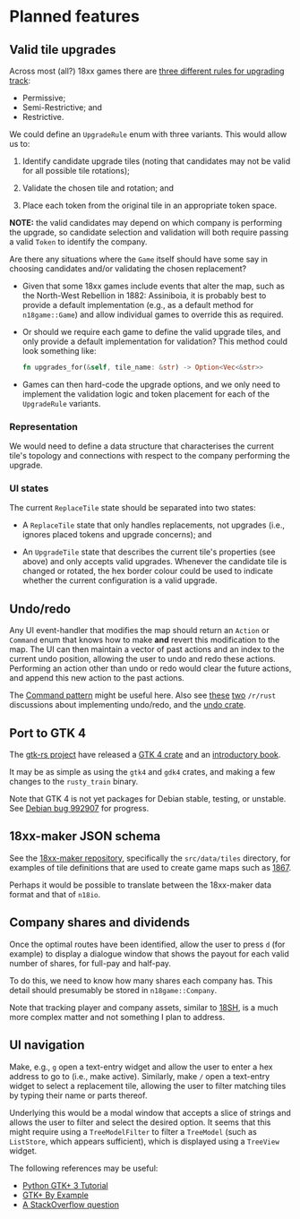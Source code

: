 # Planned features

## Valid tile upgrades

Across most (all?) 18xx games there are [three different rules for upgrading track](https://www.railsonboards.com/2020/12/26/permissive-restrictive-semi-restrictive-what-it-means/):

- Permissive;
- Semi-Restrictive; and
- Restrictive.

We could define an `UpgradeRule` enum with three variants.
This would allow us to:

1. Identify candidate upgrade tiles (noting that candidates may not be valid for all possible tile rotations);

2. Validate the chosen tile and rotation; and

3. Place each token from the original tile in an appropriate token space.

**NOTE:** the valid candidates may depend on which company is performing the upgrade, so candidate selection and validation will both require passing a valid `Token` to identify the company.

Are there any situations where the `Game` itself should have some say in choosing candidates and/or validating the chosen replacement?

- Given that some 18xx games include events that alter the map, such as the North-West Rebellion in 1882: Assiniboia, it is probably best to provide a default implementation (e.g., as a default method for `n18game::Game`) and allow individual games to override this as required.

- Or should we require each game to define the valid upgrade tiles, and only provide a default implementation for validation?
  This method could look something like:

  ```rust
  fn upgrades_for(&self, tile_name: &str) -> Option<Vec<&str>>
  ```

- Games can then hard-code the upgrade options, and we only need to implement the validation logic and token placement for each of the `UpgradeRule` variants.

### Representation

We would need to define a data structure that characterises the current tile's topology and connections with respect to the company performing the upgrade.

### UI states

The current `ReplaceTile` state should be separated into two states:

- A `ReplaceTile` state that only handles replacements, not upgrades (i.e., ignores placed tokens and upgrade concerns); and

- An `UpgradeTile` state that describes the current tile's properties (see above) and only accepts valid upgrades.
  Whenever the candidate tile is changed or rotated, the hex border colour could be used to indicate whether the current configuration is a valid upgrade.

## Undo/redo

Any UI event-handler that modifies the map should return an `Action` or `Command` enum that knows how to make **and** revert this modification to the map.
The UI can then maintain a vector of past actions and an index to the current undo position, allowing the user to undo and redo these actions.
Performing an action other than undo or redo would clear the future actions, and append this new action to the past actions.

The [Command pattern](https://rust-unofficial.github.io/patterns/patterns/behavioural/command.html) might be useful here.
Also see [these](https://redd.it/muei0l) [two](https://redd.it/mtknz0) `/r/rust` discussions about implementing undo/redo, and the [undo crate](https://github.com/evenorog/undo).

## Port to GTK 4

The [gtk-rs project](https://gtk-rs.org/) have released a [GTK 4 crate](https://crates.io/crates/gtk4) and an [introductory book](https://gtk-rs.org/gtk4-rs/stable/latest/book/).

It may be as simple as using the `gtk4` and `gdk4` crates, and making a few changes to the `rusty_train` binary.

Note that GTK 4 is not yet packages for Debian stable, testing, or unstable.
See [Debian bug 992907](https://bugs.debian.org/cgi-bin/bugreport.cgi?bug=992907) for progress.

## 18xx-maker JSON schema

See the [18xx-maker repository](https://github.com/18xx-maker/18xx-maker/), specifically the `src/data/tiles` directory, for examples of tile definitions that are used to create game maps such as [1867](https://www.18xx-maker.com/games/1867/map).

Perhaps it would be possible to translate between the 18xx-maker data format and that of `n18io`.

## Company shares and dividends

Once the optimal routes have been identified, allow the user to press `d` (for example) to display a dialogue window that shows the payout for each valid number of shares, for full-pay and half-pay.

To do this, we need to know how many shares each company has.
This detail should presumably be stored in `n18game::Company`.

Note that tracking player and company assets, similar to [18SH](https://github.com/msaari/18sh), is a much more complex matter and not something I plan to address.

## UI navigation

Make, e.g., `g` open a text-entry widget and allow the user to enter a hex address to go to (i.e., make active).
Similarly, make `/` open a text-entry widget to select a replacement tile, allowing the user to filter matching tiles by typing their name or parts thereof.

Underlying this would be a modal window that accepts a slice of strings and allows the user to filter and select the desired option.
It seems that this might require using a `TreeModelFilter` to filter a `TreeModel` (such as `ListStore`, which appears sufficient), which is displayed using a `TreeView` widget.

The following references may be useful:

- [Python GTK+ 3 Tutorial](https://python-gtk-3-tutorial.readthedocs.io/en/latest/treeview.html)
- [GTK+ By Example](https://en.wikibooks.org/wiki/GTK%2B_By_Example/Tree_View/Tree_Models)
- [A StackOverflow question](https://stackoverflow.com/q/56029759)
